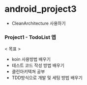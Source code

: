 # android_project3
- CleanArchitecture 사용하기

### Project1 - TodoList 앱

< 목표 >
- koin 사용방법 배우기
- 테스트 코드 작성 방법 배우기
- 클린아키텍쳐 공부
- TDD방식으로 개발 및 세팅 방법 배우기
